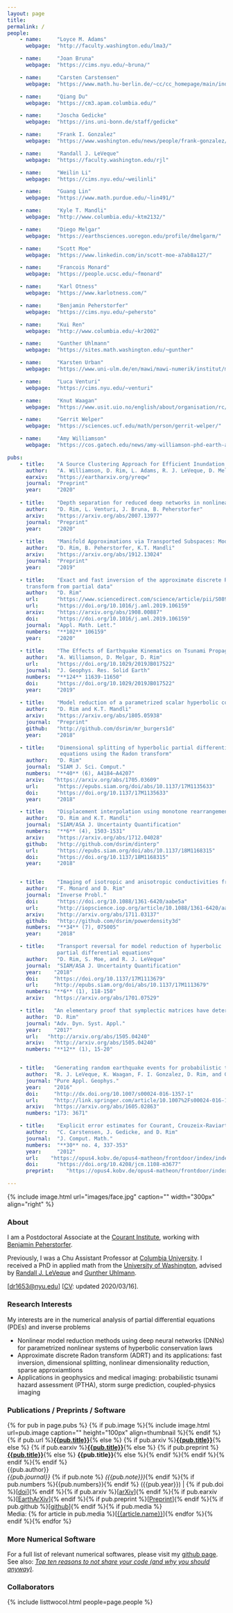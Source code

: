```yaml
---
layout: page
title: 
permalink: /
people:
    - name:     "Loyce M. Adams"
      webpage:  "http://faculty.washington.edu/lma3/"

    - name:     "Joan Bruna"
      webpage:  "https://cims.nyu.edu/~bruna/"

    - name:     "Carsten Carstensen"
      webpage:  "https://www.math.hu-berlin.de/~cc/cc_homepage/main/index.shtml"

    - name:     "Qiang Du"
      webpage:  "https://cm3.apam.columbia.edu/"

    - name:     "Joscha Gedicke"
      webpage:  "https://ins.uni-bonn.de/staff/gedicke"

    - name:     "Frank I. Gonzalez"
      webpage:  "https://www.washington.edu/news/people/frank-gonzalez/"

    - name:     "Randall J. LeVeque"
      webpage:  "https://faculty.washington.edu/rjl"

    - name:     "Weilin Li"
      webpage:  "https://cims.nyu.edu/~weilinli"

    - name:     "Guang Lin"
      webpage:  "https://www.math.purdue.edu/~lin491/"

    - name:     "Kyle T. Mandli"
      webpage:  "http://www.columbia.edu/~ktm2132/"

    - name:     "Diego Melgar"
      webpage:  "https://earthsciences.uoregon.edu/profile/dmelgarm/"

    - name:     "Scott Moe"
      webpage:  "https://www.linkedin.com/in/scott-moe-a7ab8a127/"

    - name:     "Francois Monard"
      webpage:  "https://people.ucsc.edu/~fmonard"

    - name:     "Karl Otness"
      webpage:  "https://www.karlotness.com/"

    - name:     "Benjamin Peherstorfer"
      webpage:  "https://cims.nyu.edu/~pehersto"

    - name:     "Kui Ren"
      webpage:  "http://www.columbia.edu/~kr2002"

    - name:     "Gunther Uhlmann"
      webpage:  "https://sites.math.washington.edu/~gunther"

    - name:     "Karsten Urban"
      webpage:  "https://www.uni-ulm.de/en/mawi/mawi-numerik/institut/mitarbeiter/prof-dr-karsten-urban/"

    - name:     "Luca Venturi"
      webpage:  "https://cims.nyu.edu/~venturi"

    - name:     "Knut Waagan"
      webpage:  "https://www.usit.uio.no/english/about/organisation/rc/dcm/staff/knutwa/"

    - name:     "Gerrit Welper"
      webpage:  "https://sciences.ucf.edu/math/person/gerrit-welper/"

    - name:     "Amy Williamson"
      webpage:  "https://cos.gatech.edu/news/amy-williamson-phd-earth-and-atmospheric-sciences"

pubs:
    - title:    "A Source Clustering Approach for Efficient Inundation Modeling and Regional Scale PTHA" 
      author:   "A. Williamson, D. Rim, L. Adams, R. J. LeVeque, D. Melgar, F. I. Gonzalez"
      earxiv:   "https://eartharxiv.org/yreqw"
      journal:  "Preprint"
      year:     "2020"
    
    - title:    "Depth separation for reduced deep networks in nonlinear model reduction: Distilling shock waves in nonlinear hyperbolic problems" 
      author:   "D. Rim, L. Venturi, J. Bruna, B. Peherstorfer"
      arxiv:    "https://arxiv.org/abs/2007.13977"
      journal:  "Preprint"
      year:     "2020"
    
    - title:    "Manifold Approximations via Transported Subspaces: Model reduction for transport-dominated problems" 
      author:   "D. Rim, B. Peherstorfer, K.T. Mandli"
      arxiv:    "https://arxiv.org/abs/1912.13024"
      journal:  "Preprint"
      year:     "2019"

    - title:    "Exact and fast inversion of the approximate discrete Radon
      transform from partial data" 
      author:   "D. Rim"
      url:      "https://www.sciencedirect.com/science/article/pii/S0893965919304859?via%3Dihub"
      url:      "https://doi.org/10.1016/j.aml.2019.106159"
      arxiv:    "https://arxiv.org/abs/1908.00887"
      doi:      "https://doi.org/10.1016/j.aml.2019.106159"
      journal:  "Appl. Math. Lett."
      numbers:  "**102** 106159"
      year:     "2020"
    
    - title:    "The Effects of Earthquake Kinematics on Tsunami Propagation" 
      author:   "A. Williamson, D. Melgar, D. Rim"
      url:      "https://doi.org/10.1029/2019JB017522"
      journal:  "J. Geophys. Res. Solid Earth"
      numbers:  "**124** 11639-11650"
      doi:      "https://doi.org/10.1029/2019JB017522"
      year:     "2019"
    
    - title:    "Model reduction of a parametrized scalar hyperbolic conservation law using displacement interpolation" 
      author:   "D. Rim and K.T. Mandli"
      arxiv:    "https://arxiv.org/abs/1805.05938"
      journal:  "Preprint"
      github:   "http://github.com/dsrim/mr_burgers1d"
      year:     "2018"

    - title:    "Dimensional splitting of hyperbolic partial differential
                 equations using the Radon transform" 
      author:   "D. Rim"
      journal:  "SIAM J. Sci. Comput."
      numbers:  "**40** (6), A4184–A4207"
      arxiv:   "https://arxiv.org/abs/1705.03609"
      url:      "https://epubs.siam.org/doi/abs/10.1137/17M1135633"
      doi:      "https://doi.org/10.1137/17M1135633"
      year:     "2018"

    - title:    "Displacement interpolation using monotone rearrangement" 
      author:   "D. Rim and K.T. Mandli"
      journal:  "SIAM/ASA J. Uncertainty Quantification"
      numbers:  "**6** (4), 1503-1531"
      arxiv:    "https://arxiv.org/abs/1712.04028"
      github:   "http://github.com/dsrim/dinterp"
      url:      "https://epubs.siam.org/doi/abs/10.1137/18M1168315"
      doi:      "https://doi.org/10.1137/18M1168315"
      year:     "2018"


    - title:    "Imaging of isotropic and anisotropic conductivities from power                  densities in three dimensions" 
      author:   "F. Monard and D. Rim"
      journal:  "Inverse Probl."
      doi:      "https://doi.org/10.1088/1361-6420/aabe5a"
      url:      "http://iopscience.iop.org/article/10.1088/1361-6420/aabe5a/meta"
      arxiv:    "http://arxiv.org/abs/1711.03137"
      github:   "http://github.com/dsrim/powerdensity3d"
      numbers:  "**34** (7), 075005"
      year:     "2018"

    - title:    "Transport reversal for model reduction of hyperbolic
                partial differential equations" 
      author:   "D. Rim, S. Moe, and R. J. LeVeque"
      journal:  "SIAM/ASA J. Uncertainty Quantification"
      year:    "2018"
      doi:     "https://doi.org/10.1137/17M1113679"
      url:     "http://epubs.siam.org/doi/abs/10.1137/17M1113679"
      numbers: "**6** (1), 118-150"
      arxiv:   "https://arxiv.org/abs/1701.07529"

    - title:   "An elementary proof that symplectic matrices have determinant one"
      author:  "D. Rim"
      journal: "Adv. Dyn. Syst. Appl."
      year:    "2017"
      url:   "http://arxiv.org/abs/1505.04240" 
      arxiv:   "http://arxiv.org/abs/1505.04240" 
      numbers: "**12** (1), 15-20"


    - title:   "Generating random earthquake events for probabilistic tsunami hazard assessment (PTHA)"
      author:  "R. J. LeVeque, K. Waagan, F. I. Gonzalez, D. Rim, and G. Lin"
      journal: "Pure Appl. Geophys."
      year:    "2016"
      doi:     "http://dx.doi.org/10.1007/s00024-016-1357-1"
      url:     "http://link.springer.com/article/10.1007%2Fs00024-016-1357-1"
      arxiv:   "https://arxiv.org/abs/1605.02863"
      numbers: "173: 3671"

    - title:    "Explicit error estimates for Courant, Crouzeix-Raviart and Raviart-Thomas finite element methods"
      author:   "C. Carstensen, J. Gedicke, and D. Rim"
      journal:  "J. Comput. Math."
      numbers:  "**30** no. 4, 337-353"
      year:     "2012"
      url:    "https://opus4.kobv.de/opus4-matheon/frontdoor/index/index/docId/931"
      doi:      "https://doi.org/10.4208/jcm.1108-m3677"
      preprint:    "https://opus4.kobv.de/opus4-matheon/frontdoor/index/index/docId/931"

---
```


{% include image.html url="images/face.jpg" caption="" width="300px" align="right" %}
### About

I am a Postdoctoral Associate at the [Courant Institute], working with
[Benjamin Peherstorfer]. 

Previously, I was a Chu Assistant Professor at [Columbia University]. I
received a PhD in applied math from the [University of Washington], advised by
[Randall J. LeVeque] and [Gunther Uhlmann]. 

[[dr1653@nyu.edu]] [[CV]: updated 2020/03/16].



### Research Interests

My interests are in the numerical analysis of partial differential equations
(PDEs) and inverse problems

* Nonlinear model reduction methods using deep neural networks (DNNs) for
parametrized nonlinear systems of hyperbolic conservation laws
* Approximate discrete Radon transform (ADRT) and its applications: fast
inversion, dimensional splitting, nonlinear dimensionality reduction, sparse
approxiamtions
* Applications in geophysics and medical imaging: probabilistic tsunami hazard
assessment (PTHA), storm surge prediction, coupled-physics imaging

### Publications / Preprints / Software

{% for pub in page.pubs %}
{% if pub.image %}{% include image.html url=pub.image caption="" height="100px" align=thumbnail %}{% endif %}
{% if pub.url %}[**{{pub.title}}**]({{pub.url}}){% else %}
{% if pub.arxiv %}[**{{pub.title}}**]({{pub.arxiv}}){% else %}
{% if pub.earxiv %}[**{{pub.title}}**]({{pub.earxiv}}){% else %}
{% if pub.preprint %}[**{{pub.title}}**]({{pub.preprint}}){% else %}
**{{pub.title}}**{% else %}{% endif %}{% endif %}{% endif %}{% endif %}<br />
{{pub.author}}<br />
*{{pub.journal}}* {% if pub.note %} *({{pub.note}})*{% endif %}{% if pub.numbers %}{{pub.numbers}}{% endif %} ({{pub.year}}) |  {% if pub.doi %}[[doi]({{pub.doi}})]{% endif %}{% if pub.arxiv %}[[arXiv]({{pub.arxiv}})]{% endif %}{% if pub.earxiv %}[[EarthArXiv]({{pub.earxiv}})]{% endif %}{% if pub.preprint %}[[Preprint]({{pub.preprint}})]{% endif %}{% if pub.github %}[[github]({{pub.github}})]{% endif %}{% if pub.media %}<br />Media: {% for article in pub.media %}[[{{article.name}}]({{article.url}})]{% endfor %}{% endif %}{% endfor %}

### More Numerical Software

For a full list of relevant numerical softwares, 
please visit my [github page]. <br >
See also:
[*Top ten reasons to not share your code (and why you should anyway)*](https://sinews.siam.org/Details-Page/top-ten-reasons-to-not-share-your-code-and-why-you-should-anyway).

### Collaborators

{% include listtwocol.html people=page.people %}


[Benjamin Peherstorfer]: https://cims.nyu.edu/~pehersto
[Courant Institute]: https://cims.nyu.edu/
[Randall J. LeVeque]: http://faculty.washington.edu/rjl/
[Gunther Uhlmann]: http://www.math.washington.edu/~gunther/
[CV]: files/Donsub_Rim_CV.pdf
[dr1653@nyu.edu]: mailto:dr1653@nyu.edu
[github page]: http://github.com/dsrim/
[Columbia University]:http://apam.columbia.edu
[University of Washington]:http://amath.washington.edu
